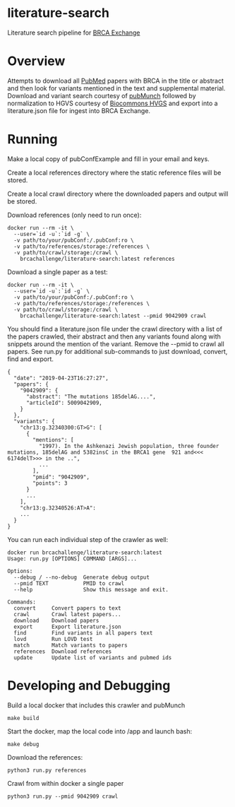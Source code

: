 # literature-search

Literature search pipeline for [BRCA Exchange](https://brcaexchange.org/)

# Overview

Attempts to download all [PubMed](https://en.wikipedia.org/wiki/PubMed) papers with BRCA in the title or abstract and then look for variants mentioned in the text and supplemental material. Download and variant search courtesy of [pubMunch](https://github.com/maximilianh/pubMunch) followed by normalization to HGVS courtesy of [Biocommons HVGS](https://github.com/biocommons/hgvs) and export into a literature.json file for ingest into BRCA Exchange.

# Running

Make a local copy of pubConfExample and fill in your email and keys.

Create a local references directory where the static reference files will be stored.

Create a local crawl directory where the downloaded papers and output will be stored.

Download references (only need to run once):
```
docker run --rm -it \
  --user=`id -u`:`id -g` \
  -v path/to/your/pubConf:/.pubConf:ro \
  -v path/to/references/storage:/references \
  -v path/to/crawl/storage:/crawl \
	brcachallenge/literature-search:latest references
```

Download a single paper as a test:
```
docker run --rm -it \
  --user=`id -u`:`id -g` \
  -v path/to/your/pubConf:/.pubConf:ro \
  -v path/to/references/storage:/references \
  -v path/to/crawl/storage:/crawl \
	brcachallenge/literature-search:latest --pmid 9042909 crawl
```

You should find a literature.json file under the crawl directory with a list of the papers crawled, their abstract and then any variants found along with snippets around the mention of the variant. Remove the --pmid to crawl all papers. See run.py for additional sub-commands to just download, convert, find and export.

```
{
  "date": "2019-04-23T16:27:27", 
  "papers": {
    "9042909": {
      "abstract": "The mutations 185delAG....", 
      "articleId": 5009042909,
    }
  }, 
  "variants": {
    "chr13:g.32340300:GT>G": [
      {
        "mentions": [
          "1997). In the Ashkenazi Jewish population, three founder mutations, 185delAG and 5382insC in the BRCA1 gene  921 and<<< 6174delT>>> in the ..",
          ...
        ],
        "pmid": "9042909", 
        "points": 3
      }
      ...
    ],
    "chr13:g.32340526:AT>A":
    ...
  }
}
```
You can run each individual step of the crawler as well:

```
docker run brcachallenge/literature-search:latest
Usage: run.py [OPTIONS] COMMAND [ARGS]...

Options:
  --debug / --no-debug  Generate debug output
  --pmid TEXT           PMID to crawl
  --help                Show this message and exit.

Commands:
  convert     Convert papers to text
  crawl       Crawl latest papers...
  download    Download papers
  export      Export literature.json
  find        Find variants in all papers text
  lovd        Run LOVD test
  match       Match variants to papers
  references  Download references
  update      Update list of variants and pubmed ids
```

# Developing and Debugging

Build a local docker that includes this crawler and pubMunch
```
make build
```

Start the docker, map the local code into /app and launch bash:
```
make debug
```

Download the references:
```
python3 run.py references
```

Crawl from within docker a single paper
```
python3 run.py --pmid 9042909 crawl
```
